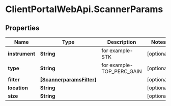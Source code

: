 # ClientPortalWebApi.ScannerParams

## Properties
Name | Type | Description | Notes
------------ | ------------- | ------------- | -------------
**instrument** | **String** | for example-STK | [optional] 
**type** | **String** | for example-TOP_PERC_GAIN | [optional] 
**filter** | [**[ScannerparamsFilter]**](ScannerparamsFilter.md) |  | [optional] 
**location** | **String** |  | [optional] 
**size** | **String** |  | [optional] 


